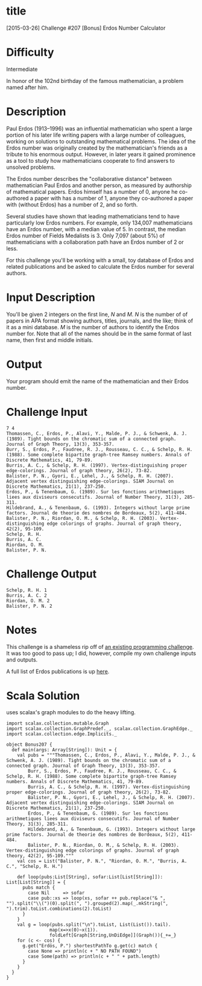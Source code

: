 # title

[2015-03-26] Challenge #207 [Bonus] Erdos Number Calculator

# Difficulty

Intermediate

In honor of the 102nd birthday of the famous mathematician, a problem named after him. 

# Description

Paul Erdos (1913–1996) was an influential mathematician who spent a large portion of his later life writing papers with a large number of colleagues, working on solutions to outstanding mathematical problems. The idea of the Erdos number was originally created by the mathematician's friends as a tribute to his enormous output. However, in later years it gained prominence as a tool to study how mathematicians cooperate to find answers to unsolved problems. 

The Erdos number describes the "collaborative distance" between mathematician Paul Erdos and another person, as measured by authorship of mathematical papers. Erdos himself has a number of 0, anyone he co-authored a paper with has a number of 1, anyone they co-authored a paper with (without Erdos) has a number of 2, and so forth. 

Several studies have shown that leading mathematicians tend to have particularly low Erdos numbers. For example, only 134,007 mathematicians have an Erdos number, with a median value of 5. In contrast, the median Erdos number of Fields Medalists is 3. Only 7,097 (about 5%) of mathematicians with a collaboration path have an Erdos number of 2 or less.

For this challenge you'll be working with a small, toy database of Erdos and related publications and be asked to calculate the Erdos number for several authors. 

# Input Description

You'll be given 2 integers on the first line, *N* and *M*. *N* is the number of of papers in APA format showing authors, titles, journals, and the like; think of it as a mini database. *M* is the number of authors to identify the Erdos number for. Note that all of the names should be in the same format of last name, then first and middle initials. 

# Output 

Your program should emit the name of the mathematician and their Erdos number.

# Challenge Input

	7 4
    Thomassen, C., Erdos, P., Alavi, Y., Malde, P. J., & Schwenk, A. J. (1989). Tight bounds on the chromatic sum of a connected graph. Journal of Graph Theory, 13(3), 353-357.
    Burr, S., Erdos, P., Faudree, R. J., Rousseau, C. C., & Schelp, R. H. (1988). Some complete bipartite graph-tree Ramsey numbers. Annals of Discrete Mathematics, 41, 79-89.
    Burris, A. C., & Schelp, R. H. (1997). Vertex-distinguishing proper edge-colorings. Journal of graph theory, 26(2), 73-82.
    Balister, P. N., Gyori, E., Lehel, J., & Schelp, R. H. (2007). Adjacent vertex distinguishing edge-colorings. SIAM Journal on Discrete Mathematics, 21(1), 237-250.
    Erdos, P., & Tenenbaum, G. (1989). Sur les fonctions arithmetiques liees aux diviseurs consecutifs. Journal of Number Theory, 31(3), 285-311.
    Hildebrand, A., & Tenenbaum, G. (1993). Integers without large prime factors. Journal de theorie des nombres de Bordeaux, 5(2), 411-484.
    Balister, P. N., Riordan, O. M., & Schelp, R. H. (2003). Vertex-distinguishing edge colorings of graphs. Journal of graph theory, 42(2), 95-109.
	Schelp, R. H.
	Burris, A. C.
	Riordan, O. M.
	Balister, P. N.

# Challenge Output

	Schelp, R. H. 1
	Burris, A. C. 2
	Riordan, O. M. 2
	Balister, P. N. 2

# Notes

This challenge is a shameless rip off of [an existing programming challenge](http://www.programming-challenges.com/pg.php?page=downloadproblem&format=html&probid=110206). It was too good to pass up; I did, however, compile my own challenge inputs and outputs. 

A full list of Erdos publications is up [here](https://wwwp.oakland.edu/enp/pubinfo/).
	

# Scala Solution

uses scalax's graph modules to do the heavy lifting.

	import scalax.collection.mutable.Graph
	import scalax.collection.GraphPredef._, scalax.collection.GraphEdge._
	import scalax.collection.edge.Implicits._

	object Bonus207 {
	  def main(args: Array[String]): Unit = {
	    val pubs = """Thomassen, C., Erdos, P., Alavi, Y., Malde, P. J., & Schwenk, A. J. (1989). Tight bounds on the chromatic sum of a connected graph. Journal of Graph Theory, 13(3), 353-357.
            Burr, S., Erdos, P., Faudree, R. J., Rousseau, C. C., & Schelp, R. H. (1988). Some complete bipartite graph-tree Ramsey numbers. Annals of Discrete Mathematics, 41, 79-89.
            Burris, A. C., & Schelp, R. H. (1997). Vertex-distinguishing proper edge-colorings. Journal of graph theory, 26(2), 73-82.
            Balister, P. N., Gyori, E., Lehel, J., & Schelp, R. H. (2007). Adjacent vertex distinguishing edge-colorings. SIAM Journal on Discrete Mathematics, 21(1), 237-250.
            Erdos, P., & Tenenbaum, G. (1989). Sur les fonctions arithmetiques liees aux diviseurs consecutifs. Journal of Number Theory, 31(3), 285-311.
            Hildebrand, A., & Tenenbaum, G. (1993). Integers without large prime factors. Journal de theorie des nombres de Bordeaux, 5(2), 411-484.
            Balister, P. N., Riordan, O. M., & Schelp, R. H. (2003). Vertex-distinguishing edge colorings of graphs. Journal of graph theory, 42(2), 95-109."""
	    val cos = List("Balister, P. N.", "Riordan, O. M.", "Burris, A. C.", "Schelp, R. H.")	

	    def loop(pubs:List[String], sofar:List[List[String]]): List[List[String]] = {
	      pubs match {
	        case Nil     => sofar
	        case pub::xs => loop(xs, sofar ++ pub.replace("& ", "").split("\\(")(0).split(", ").grouped(2).map(_.mkString(", ").trim).toList.combinations(2).toList)
	      }
	    }
		val g = loop(pubs.split("\n").toList, List(List()).tail).
					map(x=>x(0)~x(1)).
					foldLeft[Graph[String,UnDiEdge]](Graph()){_+=_}
	    for (c <- cos) {
	      g.get("Erdös, P.") shortestPathTo g.get(c) match {
	        case None => println(c + " NO PATH FOUND")
	        case Some(path) => println(c + " " + path.length)
	      }
	    }
	  }
	}

